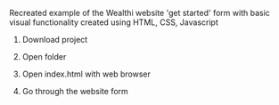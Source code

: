 Recreated example of the Wealthi website 'get started' form with basic visual functionality created using HTML, CSS, Javascript

1. Download project

2. Open folder 

3. Open index.html with web browser

4. Go through the website form
